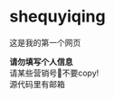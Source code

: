 # shequyiqing
这是我的第一个网页
<div style="red"><strong>请勿填写个人信息</strong></div>
请某些营销号🔨不要copy! <br>
源代码里有邮箱
